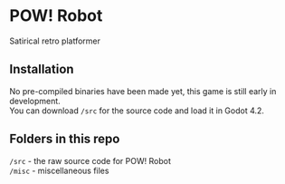# POW! Robot
Satirical retro platformer

## Installation
No pre-compiled binaries have been made yet, this game is still early in development.<br>
You can download `/src` for the source code and load it in Godot 4.2.

## Folders in this repo
`/src` - the raw source code for POW! Robot<br>
`/misc` - miscellaneous files
